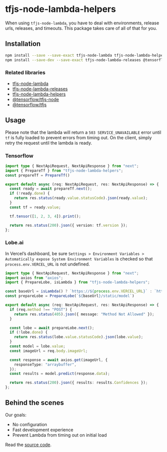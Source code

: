 # tfjs-node-lambda-helpers

When using `tfjs-node-lambda`, you have to deal with environments, release urls, releases, and timeouts. This package takes care of all of that for you.

## Installation

```bash
npm install --save --save-exact tfjs-node-lambda tfjs-node-lambda-helpers
npm install --save-dev --save-exact tfjs-node-lambda-releases @tensorflow/tfjs-node @tensorflow/tfjs
```

### Related libraries

- [tfjs-node-lambda](https://www.npmjs.com/package/tfjs-node-lambda)
- [tfjs-node-lambda-releases](https://www.npmjs.com/package/tfjs-node-lambda-releases)
- [tfjs-node-lambda-helpers](https://www.npmjs.com/package/tfjs-node-lambda-helpers)
- [@tensorflow/tfjs-node](https://www.npmjs.com/package/@tensorflow/tfjs-node)
- [@tensorflow/tfjs](https://www.npmjs.com/package/@tensorflow/tfjs)

## Usage

Please note that the lambda will return a `503 SERVICE_UNAVAILABLE` error until `tf` is fully loaded to prevent errors from timing out. On the client, simply retry the request until the lambda is ready.

### Tensorflow

```ts
import type { NextApiRequest, NextApiResponse } from "next";
import { PrepareTf } from "tfjs-node-lambda-helpers";
const prepareTf = PrepareTf()

export default async (req: NextApiRequest, res: NextApiResponse) => {
  const ready = await prepareTf.next();
  if (!ready.done) {
    return res.status(ready.value.statusCode).json(ready.value);
  }
  const tf = ready.value;

  tf.tensor([1, 2, 3, 4]).print();

  return res.status(200).json({ version: tf.version });
};
```

### Lobe.ai

In Vercel’s dashboard, be sure `Settings > Environment Variables > Automatically expose System Environment Variables` is checked so that `process.env.VERCEL_URL` is not undefined.

```ts
import type { NextApiRequest, NextApiResponse } from "next";
import axios from "axios";
import { PrepareLobe, isLambda } from "tfjs-node-lambda-helpers";

const baseUrl = isLambda() ? `https://${process.env.VERCEL_URL}` : `http://localhost:3000`
const prepareLobe = PrepareLobe(`${baseUrl}/static/model`)

export default async (req: NextApiRequest, res: NextApiResponse) => {
  if (req.method !== "POST") {
    return res.status(405).json({ message: "Method Not Allowed" });
  }

  const lobe = await prepareLobe.next();
  if (!lobe.done) {
    return res.status(lobe.value.statusCode).json(lobe.value);
  }
  const model = lobe.value;
  const imageUrl = req.body.imageUrl;

  const response = await axios.get(imageUrl, {
    responseType: "arraybuffer",
  });
  const results = model.predict(response.data);

  return res.status(200).json({ results: results.Confidences });
};
```

## Behind the scenes

Our goals:

- No configuration
- Fast development experience
- Prevent Lambda from timing out on initial load

Read the [source code](https://github.com/jlarmstrongiv/tfjs-node-lambda-helpers#readme).
